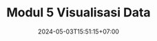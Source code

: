 ---
draft: true
date: 2024-05-03T15:51:15+07:00
title: "Modul 5 Visualisasi Data"
slug: modul-5-visualisasi-data

tags:
    - Bank Soal
    - SKB

categories:
    - Bank Soal
    - Blog

authorname: "krisna prihadiyanto"
authorlink: "https://koleksiprihadi.github.io/"
authorphoto: "https://koleksiprihadi.github.io/images/koleksiprihadi.jpeg"

image: https://jagoberkarir.com/images/Tryout online skb.png
thumbnail: https://jagoberkarir.com/images/Tryout online skb.png
width: 1024
height: 576
description: "test"
waktu: 60
soal:
---